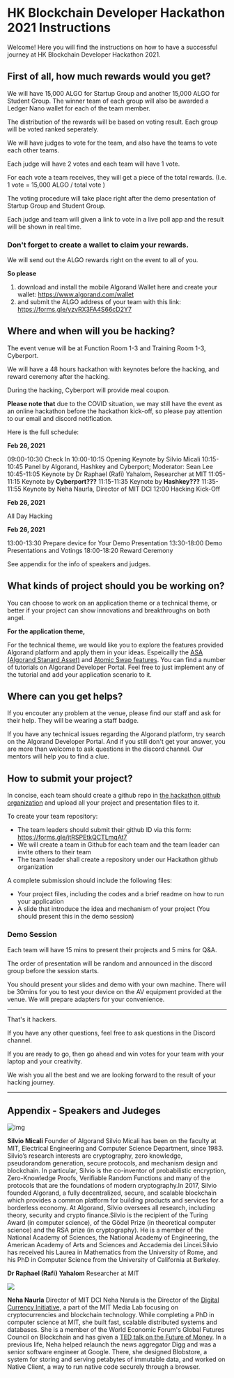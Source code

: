 # HK Blockchain Developer Hackathon 2021 Instructions

Welcome! Here you will find the instructions on how to have a successful journey at HK Blockchain Developer Hackathon 2021.

## First of all, how much rewards would you get?

We will have 15,000 ALGO for Startup Group and another 15,000 ALGO for Student Group. The winner team of each group will also be awarded a Ledger Nano wallet for each of the team member.

The distribution of the rewards will be based on voting result. Each group will be voted ranked seperately.

We will have judges to vote for the team, and also have the teams to vote each other teams.

Each judge will have 2 votes and each team will have 1 vote.

For each vote a team receives, they will get a piece of the total rewards.
(I.e. 1 vote = 15,000 ALGO / total vote )

The voting procedure will take place right after the demo presentation of Startup Group and Student Group.

Each judge and team will given a link to vote in a live poll app and the result will be shown in real time.

### Don't forget to create a wallet to claim your rewards.

We will send out the ALGO rewards right on the event to all of you.

**So please** 

1. download and install the mobile Algorand Wallet here and create your wallet: https://www.algorand.com/wallet
2. and submit the ALGO address of your team with this link: https://forms.gle/yzvRX3FA4S66cD2Y7



## Where and when will you be hacking?

The event venue will be at Function Room 1-3 and Training Room 1-3, Cyberport.

We will have a 48 hours hackathon with keynotes before the hacking, and reward ceremony after the hacking.

During the hacking, Cyberport will provide meal coupon.

**Please note that** due to the COVID situation, we may still have the event as an online hackathon before the hackathon kick-off, so please pay attention to our email and discord notification.

Here is the full schedule:

**Feb 26, 2021**

09:00-10:30	Check In
10:00-10:15	Opening Keynote by Silvio Micali
10:15-10:45	Panel by Algorand, Hashkey and Cyberport; Moderator: Sean Lee
10:45-11:05	Keynote by Dr Raphael (Rafi) Yahalom, Researcher at MIT
11:05-11:15	Keynote by **Cyberport???**
11:15-11:35	Keynote by **Hashkey???**
11:35-11:55	Keynote by Neha Naurla, Director of MIT DCI
12:00  			Hacking Kick-Off

**Feb 26, 2021**

All Day			Hacking

**Feb 26, 2021**	

13:00-13:30	Prepare device for Your Demo Presentation
13:30-18:00	Demo Presentations and Votings
18:00-18:20	Reward Ceremony

See appendix for the info of speakers and judges.



## What kinds of project should you be working on?

You can choose to work on an application theme or a technical theme, or better if your project can show innovations and breakthroughs on both angel.

**For the application theme,**

For the technical theme, we would like you to explore the features provided Algorand platform and apply them in your ideas. Espeicailly the [ASA (Algorand Stanard Asset)](https://developer.algorand.org/docs/features/asa/) and [Atomic Swap features](https://developer.algorand.org/docs/features/atomic_transfers/). You can find a number of tutorials on Algorand Developer Portal. Feel free to just implement any of the tutorial and add your application scenario to it.



## Where can you get helps?

If you encouter any problem at the venue, please find our staff and ask for their help. They will be wearing a staff badge.

If you have any technical issues regarding the Algorand platform, try search on the Algorand Developer Portal.
And if you still don't get your answer, you are more than welcome to ask questions in the discord channel. Our mentors will help you to find a clue.



## How to submit your project?

In concise, each team should create a github repo in [the hackathon github organization](https://github.com/HK-Blockchain-Developer-Hackathon-2021/) and upload all your project and presentation files to it.

To create your team repository:

* The team leaders should submit their github ID via this form: https://forms.gle/jtRSPEtkQCTLmqAt7
* We will create a team in Github for each team and the team leader can invite others to their team
* The team leader shall create a repository under our Hackathon github organization

A complete submission should include the following files:

* Your project files, including the codes and a brief readme on how to run your application
* A slide that introduce the idea and mechanism of your project (You should present this in the demo session)

### Demo Session

Each team will have 15 mins to present their projects and 5 mins for Q&A.

The order of presentation will be random and announced in the discord group before the session starts.

You should present your slides and demo with your own machine. There will be 30mins for you to test your device on the AV equipment provided at the venue. We will prepare adapters for your convenience.



----

That's it hackers.

If you have any other questions, feel free to ask questions in the Discord channel.

If you are ready to go, then go ahead and win votes for your team with your laptop and your creativity.

We wish you all the best and we are looking forward to the result of your hacking journey.

----

## Appendix - Speakers and Judeges

![img](https://images.prismic.io/algorandcom/5e93c30105076be6c3439f67cc74064ac13765a1_founder-silvio.jpg?auto=compress,format)

**Silvio Micali**
Founder of Algorand
Silvio Micali has been on the faculty at MIT, Electrical Engineering and Computer Science Department, since 1983. Silvio’s research interests are cryptography, zero knowledge, pseudorandom generation, secure protocols, and mechanism design and blockchain. In particular, Silvio is the co-inventor of probabilistic encryption, Zero-Knowledge Proofs, Verifiable Random Functions and many of the protocols that are the foundations of modern cryptography.In 2017, Silvio founded Algorand, a fully decentralized, secure, and scalable blockchain which provides a common platform for building products and services for a borderless economy. At Algorand, Silvio oversees all research, including theory, security and crypto finance.Silvio is the recipient of the Turing Award (in computer science), of the Gödel Prize (in theoretical computer science) and the RSA prize (in cryptography). He is a member of the National Academy of Sciences, the National Academy of Engineering, the American Academy of Arts and Sciences and Accademia dei Lincei.Silvio has received his Laurea in Mathematics from the University of Rome, and his PhD in Computer Science from the University of California at Berkeley.



**Dr Raphael (Rafi) Yahalom**
Researcher at MIT







![](https://dam-prod.media.mit.edu/thumb/2017/03/23/headshot.jpg.800x800.jpg)

**Neha Naurla**
Director of MIT DCI
Neha Narula is the Director of the [Digital Currency Initiative](http://dci.mit.edu/), a part of the MIT Media Lab focusing on cryptocurrencies and blockchain technology. While completing a PhD in computer science at MIT, she built fast, scalable distributed systems and databases. She is a member of the World Economic Forum's Global Futures Council on Blockchain and has given a [TED talk on the Future of Money](http://ted.com/talks/neha_narula_the_future_of_money). In a previous life, Neha helped relaunch the news aggregator Digg and was a senior software engineer at Google. There, she designed Blobstore, a system for storing and serving petabytes of immutable data, and worked on Native Client, a way to run native code securely through a browser. 






